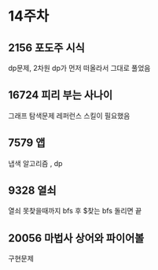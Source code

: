 # 14주차

## 2156 포도주 시식

dp문제, 2차원 dp가 먼저 떠올라서 그대로 풀었음

## 16724 피리 부는 사나이

그래프 탐색문제 레퍼런스 스킬이 필요했음

## 7579 앱

냅색 알고리즘 , dp

## 9328 열쇠

열쇠 못찾을때까지 bfs 후 $찾는 bfs 돌리면 끝

## 20056 마법사 상어와 파이어볼

구현문제
